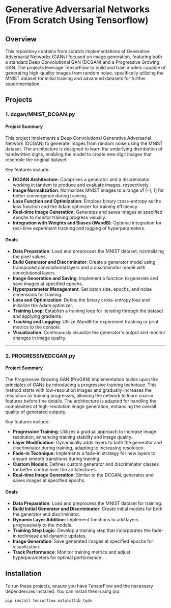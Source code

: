 # Generative Adversarial Networks (From Scratch Using Tensorflow)
## Overview

This repository contains from scratch implementations of Generative Adversarial Networks (GANs) focused on image generation, featuring both a standard Deep Convolutional GAN (DCGAN) and a Progressive Growing GAN. The projects leverage TensorFlow to build and train models capable of generating high-quality images from random noise, specifically utilizing the MNIST dataset for initial training and advanced datasets for further experimentation.

## Projects

### 1. dcgan/MNIST_DCGAN.py

#### Project Summary

This project implements a Deep Convolutional Generative Adversarial Network (DCGAN) to generate images from random noise using the MNIST dataset. The architecture is designed to learn the underlying distribution of handwritten digits, enabling the model to create new digit images that resemble the original dataset.

Key features include:

- **DCGAN Architecture**: Comprises a generator and a discriminator working in tandem to produce and evaluate images, respectively.
- **Image Normalization**: Normalizes MNIST images to a range of [-1, 1] for better convergence during training.
- **Loss Function and Optimization**: Employs binary cross-entropy as the loss function and the Adam optimizer for training efficiency.
- **Real-time Image Generation**: Generates and saves images at specified epochs to monitor training progress visually.
- **Integration with Weights and Biases (WandB)**: Optional integration for real-time experiment tracking and logging of hyperparameters.

#### Goals

- **Data Preparation**: Load and preprocess the MNIST dataset, normalizing the pixel values.
- **Build Generator and Discriminator**: Create a generator model using transposed convolutional layers and a discriminator model with convolutional layers.
- **Image Generation and Saving**: Implement a function to generate and save images at specified epochs.
- **Hyperparameter Management**: Set batch size, epochs, and noise dimensions for training.
- **Loss and Optimization**: Define the binary cross-entropy loss and initialize the Adam optimizer.
- **Training Loop**: Establish a training loop for iterating through the dataset and applying gradients.
- **Tracking and Logging**: Utilize WandB for experiment tracking or print metrics to the console.
- **Visualization**: Continuously visualize the generator's output and monitor changes in image quality.

---

### 2. PROGRESSIVEDCGAN.py

#### Project Summary

The Progressive Growing GAN (ProGAN) implementation builds upon the principles of GANs by introducing a progressive training technique. This method starts with low-resolution images and gradually increases the resolution as training progresses, allowing the network to learn coarse features before fine details. The architecture is adapted for handling the complexities of high-resolution image generation, enhancing the overall quality of generated outputs.

Key features include:

- **Progressive Training**: Utilizes a gradual approach to increase image resolution, enhancing training stability and image quality.
- **Layer Modification**: Dynamically adds layers to both the generator and discriminator during training, adapting to increasing resolution.
- **Fade-in Technique**: Implements a fade-in strategy for new layers to ensure smooth transitions during training.
- **Custom Models**: Defines custom generator and discriminator classes for better control over the architectures.
- **Real-time Image Generation**: Similar to the DCGAN, generates and saves images at specified epochs.

#### Goals

- **Data Preparation**: Load and preprocess the MNIST dataset for training.
- **Build Initial Generator and Discriminator**: Create initial models for both the generator and discriminator.
- **Dynamic Layer Addition**: Implement functions to add layers progressively to the models.
- **Training Step Logic**: Develop a training step that incorporates the fade-in technique and dynamic updates.
- **Image Generation**: Save generated images at specified epochs for visualization.
- **Track Performance**: Monitor training metrics and adjust hyperparameters for optimal performance.

## Installation

To run these projects, ensure you have TensorFlow and the necessary dependencies installed. You can install them using pip:

```bash
pip install tensorflow matplotlib tqdm

